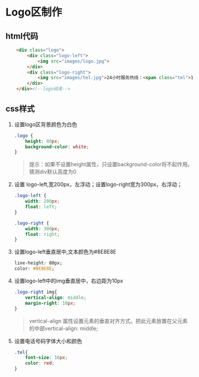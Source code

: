 # Logo区制作

## html代码

```html
    <div class="logo">
        <div class="logo-left">
            <img src="images/logo.jpg">
        </div>
        <div class="logo-right">
            <img src="images/tel.jpg">24小时服务热线：<span class="tel">123-456-7890</span>
        </div>
    </div><!--logo结束-->
```

## css样式

1. 设置logo区背景颜色为白色

   ```css
   .logo {
       height: 80px;
       background-color: white;
   }
   ```

   > 提示：如果不设置height属性，只设置background-color将不起作用。猜测div默认高度为0

2. 设置 logo-left,宽200px，左浮动；设置logo-right宽为300px，右浮动；

   ```css
   .logo-left {
       width: 200px;
       float: left;
   }
   
   .logo-right {
       width: 300px;
       float: right;
   }
   ```

3. 设置logo-left垂直居中,文本颜色为#8E8E8E

   ```css
   line-height: 80px;
   color: #8E8E8E;
   ```

4. 设置logo-left中的img垂直居中，右边距为10px

   ```css
   .logo-right img{
       vertical-align: middle;
       margin-right: 10px;
   }
   ```

   >  vertical-align 属性设置元素的垂直对齐方式。把此元素放置在父元素的中部vertical-align: middle;

5. 设置电话号码字体大小和颜色

   ```css
   .tel{
       font-size: 16px;
       color: red;
   }
   ```


